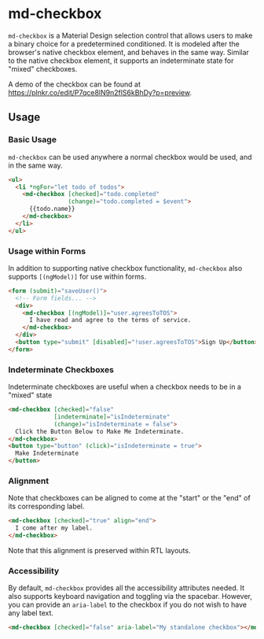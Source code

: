 # md-checkbox

`md-checkbox` is a Material Design selection control that allows users to make a binary choice for
a predetermined conditioned. It is modeled after the browser's native checkbox element, and behaves
in the same way. Similar to the native checkbox element, it supports an indeterminate state for
"mixed" checkboxes.

A demo of the checkbox can be found at https://plnkr.co/edit/P7qce8lN9n2flS6kBhDy?p=preview.

## Usage

### Basic Usage

`md-checkbox` can be used anywhere a normal checkbox would be used, and in the same way.

```html
<ul>
  <li *ngFor="let todo of todos">
    <md-checkbox [checked]="todo.completed"
                 (change)="todo.completed = $event">
      {{todo.name}}
    </md-checkbox>
  </li>
</ul>
```

### Usage within Forms

In addition to supporting native checkbox functionality, `md-checkbox` also supports `[(ngModel)]`
for use within forms.

```html
<form (submit)="saveUser()">
  <!-- Form fields... -->
  <div>
    <md-checkbox [(ngModel)]="user.agreesToTOS">
      I have read and agree to the terms of service.
    </md-checkbox>
  </div>
  <button type="submit" [disabled]="!user.agreesToTOS">Sign Up</button>
</form>
```

### Indeterminate Checkboxes

Indeterminate checkboxes are useful when a checkbox needs to be in a "mixed" state

```html
<md-checkbox [checked]="false"
             [indeterminate]="isIndeterminate"
             (change)="isIndeterminate = false">
  Click the Button Below to Make Me Indeterminate.
</md-checkbox>
<button type="button" (click)="isIndeterminate = true">
  Make Indeterminate
</button>
```

### Alignment

Note that checkboxes can be aligned to come at the "start" or the "end" of its corresponding label.

```html
<md-checkbox [checked]="true" align="end">
  I come after my label.
</md-checkbox>
```

Note that this alignment is preserved within RTL layouts.

### Accessibility

By default, `md-checkbox` provides all the accessibility attributes needed. It also supports
keyboard navigation and toggling via the spacebar. However, you can provide an `aria-label` to the
checkbox if you do not wish to have any label text.

```html
<md-checkbox [checked]="false" aria-label="My standalone checkbox"></md-checkbox>
```
